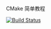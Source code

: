 CMake 简单教程

[![Build Status](https://img.shields.io/travis/com/alvisisme/tutorial-cmake?style=flat-square)](https://travis-ci.com/alvisisme/tutorial-cmake)